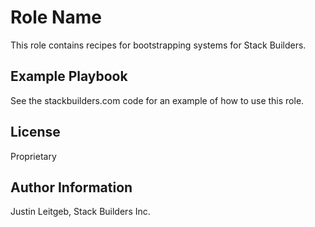 Role Name
=========

This role contains recipes for bootstrapping systems for Stack Builders.

Example Playbook
----------------

See the stackbuilders.com code for an example of how to use this role.

License
-------

Proprietary

Author Information
------------------

Justin Leitgeb, Stack Builders Inc.
